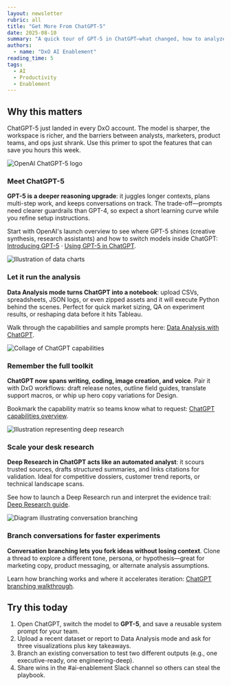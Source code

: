 ```yaml
---
layout: newsletter
rubric: all
title: "Get More From ChatGPT-5"
date: 2025-08-10
summary: "A quick tour of GPT-5 in ChatGPT—what changed, how to analyze data, and new tools every DxO team can use."
authors:
  - name: "DxO AI Enablement"
reading_time: 5
tags:
  - AI
  - Productivity
  - Enablement
---
```


## Why this matters

ChatGPT-5 just landed in every DxO account. The model is sharper, the workspace is richer, and the barriers between analysts, marketers, product teams, and ops just shrank. Use this primer to spot the features that can save you hours this week.

<div class="story">
  <img src="{{ '/assets/images/newsletters/all/2025-08-10-chatgpt-guide/openai.png' | relative_url }}" alt="OpenAI ChatGPT-5 logo" class="story__avatar" />
  <div class="story__content">
    <h3>Meet ChatGPT-5</h3>
    <p><strong class="highlight highlight--indigo">GPT-5 is a deeper reasoning upgrade</strong>: it juggles longer contexts, plans multi-step work, and keeps conversations on track. The trade-off—prompts need clearer guardrails than GPT-4, so expect a short learning curve while you refine setup instructions.</p>
    <p>Start with OpenAI's launch overview to see where GPT-5 shines (creative synthesis, research assistants) and how to switch models inside ChatGPT: <a href="https://openai.com/index/introducing-gpt-5/">Introducing GPT-5</a> · <a href="https://help.openai.com/en/articles/11909943-gpt-5-in-chatgpt">Using GPT-5 in ChatGPT</a>.</p>
  </div>
</div>

<div class="story">
  <img src="{{ '/assets/images/newsletters/all/2025-08-10-chatgpt-guide/data-analysis.jpg' | relative_url }}" alt="Illustration of data charts" class="story__avatar" />
  <div class="story__content">
    <h3>Let it run the analysis</h3>
    <p><strong class="highlight highlight--blue">Data Analysis mode turns ChatGPT into a notebook</strong>: upload CSVs, spreadsheets, JSON logs, or even zipped assets and it will execute Python behind the scenes. Perfect for quick market sizing, QA on experiment results, or reshaping data before it hits Tableau.</p>
    <p>Walk through the capabilities and sample prompts here: <a href="https://help.openai.com/en/articles/8437071-data-analysis-with-chatgpt">Data Analysis with ChatGPT</a>.</p>
  </div>
</div>

<div class="story">
  <img src="{{ '/assets/images/newsletters/all/2025-08-10-chatgpt-guide/capabilities.jpg' | relative_url }}" alt="Collage of ChatGPT capabilities" class="story__avatar" />
  <div class="story__content">
    <h3>Remember the full toolkit</h3>
    <p><strong class="highlight highlight--orange">ChatGPT now spans writing, coding, image creation, and voice</strong>. Pair it with DxO workflows: draft release notes, outline field guides, translate support macros, or whip up hero copy variations for Design.</p>
    <p>Bookmark the capability matrix so teams know what to request: <a href="https://help.openai.com/en/articles/9260256-chatgpt-capabilities-overview">ChatGPT capabilities overview</a>.</p>
  </div>
</div>

<div class="story">
  <img src="{{ '/assets/images/newsletters/all/2025-08-10-chatgpt-guide/deepresearch.webp' | relative_url }}" alt="Illustration representing deep research" class="story__avatar" />
  <div class="story__content">
    <h3>Scale your desk research</h3>
    <p><strong class="highlight highlight--teal">Deep Research in ChatGPT acts like an automated analyst</strong>: it scours trusted sources, drafts structured summaries, and links citations for validation. Ideal for competitive dossiers, customer trend reports, or technical landscape scans.</p>
    <p>See how to launch a Deep Research run and interpret the evidence trail: <a href="https://help.openai.com/en/articles/10500283-deep-research">Deep Research guide</a>.</p>
  </div>
</div>

<div class="story">
  <img src="{{ '/assets/images/newsletters/all/2025-08-10-chatgpt-guide/branching.jpg' | relative_url }}" alt="Diagram illustrating conversation branching" class="story__avatar" />
  <div class="story__content">
    <h3>Branch conversations for faster experiments</h3>
    <p><strong class="highlight highlight--indigo">Conversation branching lets you fork ideas without losing context</strong>. Clone a thread to explore a different tone, persona, or hypothesis—great for marketing copy, product messaging, or alternate analysis assumptions.</p>
    <p>Learn how branching works and where it accelerates iteration: <a href="https://medium.com/scalevise-ai-automation/chatgpt-branching-feature-ai-aaf88c477fde">ChatGPT branching walkthrough</a>.</p>
  </div>
</div>

## Try this today

1. Open ChatGPT, switch the model to <strong class="highlight highlight--blue">GPT-5</strong>, and save a reusable system prompt for your team.
2. Upload a recent dataset or report to Data Analysis mode and ask for three visualizations plus key takeaways.
3. Branch an existing conversation to test two different outputs (e.g., one executive-ready, one engineering-deep).
4. Share wins in the #ai-enablement Slack channel so others can steal the playbook.
